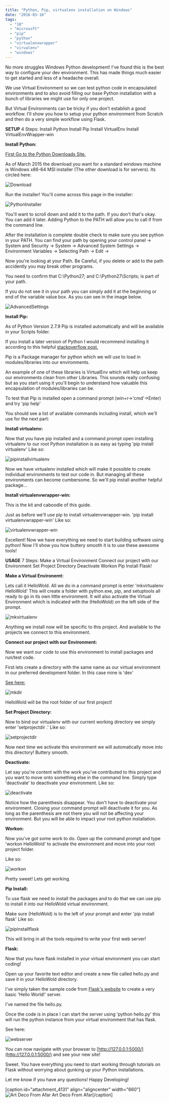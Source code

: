 ```yaml
---
title: "Python, Pip, virtualenv installation on Windows"
date: "2016-03-16"
tags: 
  - "10"
  - "microsoft"
  - "pip"
  - "python"
  - "virtualenvwrapper"
  - "virualenv"
  - "windows"
---
```


No more struggles Windows Python development! I've found this is the best way to configure your dev environment. This has made things much easier to get started and less of a headache overall.

We use Virtual Environment so we can test python code in encapsulated environments and to also avoid filling our base Python installation with a bunch of libraries we might use for only one project.

But Virtual Environments can be tricky if you don't establish a good workflow. I'll show you how to setup your python environment from Scratch and then do a very simple workflow using Flask.

**SETUP** 4 Steps: Install Python Install Pip Install VirtualEnv Install VirtualEnvWrapper-win

**Install Python:**

[First Go to the Python Downloads Site.](https://www.python.org/downloads/release/python-279/)

As of March 2015 the download you want for a standard windows machine is Windows x86-64 MSI installer (The other download is for servers). Its circled here:

![Download](images/Download.png)

Run the installer! You'll come across this page in the installer:

![PythonInstaller](images/PythonInstaller.png)

You'll want to scroll down and add it to the path. If you don't that's okay. You can add it later. Adding Python to the PATH will allow you to call if from the command line.

After the installation is complete double check to make sure you see python in your PATH. You can find your path by opening your control panel -> System and Security -> System -> Advanced System Settings -> Environment Variables -> Selecting Path -> Edit ->

Now you're looking at your Path. Be Careful, if you delete or add to the path accidently you may break other programs.

You need to confirm that C:\\Python27; and C:\\Python27\\Scripts; is part of your path.

If you do not see it in your path you can simply add it at the beginning or end of the variable value box. As you can see in the image below.

![AdvancedSettings](images/AdvancedSettings.png)

**Install Pip:**

As of Python Version 2.7.9 Pip is installed automatically and will be available in your Scripts folder.

If you install a later version of Python I would recommend installing it according to this helpful [stackoverflow post.](http://stackoverflow.com/questions/4750806/how-to-install-pip-on-windows)

Pip is a Package manager for python which we will use to load in modules/libraries into our environments.

An example of one of these libraries is VirtualEnv which will help us keep our environments clean from other Libraries. This sounds really confusing but as you start using it you'll begin to understand how valuable this encapsulation of modules/libraries can be.

To test that Pip is installed open a command prompt (win+r->'cmd'->Enter) and try 'pip help'

You should see a list of available commands including install, which we'll use for the next part:

**Install virtualenv:**

Now that you have pip installed and a command prompt open installing virtualenv to our root Python installation is as easy as typing 'pip install virtualenv' Like so:

![pipinstallvirtualenv](images/pipinstallvirtualenv.png)

Now we have virtualenv installed which will make it possible to create individual environments to test our code in. But managing all these environments can become cumbersome. So we'll pip install another helpful package...

**Install virtualenvwrapper-win:**

This is the kit and caboodle of this guide.

Just as before we'll use pip to install virtualenvwrapper-win. 'pip install virtualenvwrapper-win' Like so:

![virtualenvwrapper-win](images/virtualenvwrapper-win.png)

Excellent! Now we have everything we need to start building software using python! Now I'll show you how buttery smooth it is to use these awesome tools!

**USAGE** 7 Steps: Make a Virtual Environment Connect our project with our Environment Set Project Directory Deactivate Workon Pip Install Flask!

**Make a Virtual Environemt:**

Lets call it HelloWold. All we do in a command prompt is enter 'mkvirtualenv HelloWold' This will create a folder with python.exe, pip, and setuptools all ready to go in its own little environment. It will also activate the Virtual Environment which is indicated with the (HelloWold) on the left side of the prompt.

![mkvirtualenv](images/mkvirtualenv.png)

Anything we install now will be specific to this project. And available to the projects we connect to this environment.

**Connect our project with our Environment:**

Now we want our code to use this environment to install packages and run/test code.

First lets create a directory with the same name as our virtual environment in our preferred development folder. In this case mine is 'dev'

[See here:](https://youtu.be/KXs8OS6EdAE?t=43s)

![mkdir](images/mkdir.png)

HelloWold will be the root folder of our first project!

**Set Project Directory:**

Now to bind our virtualenv with our current working directory we simply enter 'setprojectdir .' Like so:

![setprojectdir](images/setprojectdir.png)

Now next time we activate this environment we will automatically move into this directory! Buttery smooth.

**Deactivate:**

Let say you're content with the work you've contributed to this project and you want to move onto something else in the command line. Simply type 'deactivate' to deactivate your environment. Like so:

![deactivate](images/deactivate.png)

Notice how the parenthesis disappear. You don't have to deactivate your environment. Closing your command prompt will deactivate it for you. As long as the parenthesis are not there you will not be affecting your environment. But you will be able to impact your root python installation.

**Workon:**

Now you've got some work to do. Open up the command prompt and type 'workon HelloWold' to activate the environment and move into your root project folder.

Like so:

![workon](images/workon.png)

Pretty sweet! Lets get working.

**Pip Install:**

To use flask we need to install the packages and to do that we can use pip to install it into our HelloWold virtual environment.

Make sure (HelloWold) is to the left of your prompt and enter 'pip install flask' Like so:

![pipinstallflask](images/pipinstallflask.png)

This will bring in all the tools required to write your first web server!

**Flask:**

Now that you have flask installed in your virtual environment you can start coding!

Open up your favorite text editor and create a new file called hello.py and save it in your HelloWold directory.

I've simply taken the sample code from [Flask's website](http://flask.pocoo.org/) to create a very basic 'Hello World!' server.

I've named the file hello.py.

Once the code is in place I can start the server using 'python hello.py' this will run the python instance from your virtual environment that has flask.

See here:

![webserver](images/webserver-618x1024.png)

You can now navigate with your browser to [http://127.0.0.1:5000/](http://127.0.0.1:5000/) and see your new site!

Sweet. You have everything you need to start working through tutorials on Flask without worrying about gunking up your Python installations.

Let me know if you have any questions! Happy Developing!

\[caption id="attachment\_4131" align="aligncenter" width="660"\]![Art Deco From Afar](images/WP_20150314_13_50_43_Pro-1024x577.jpg) Art Deco From Afar\[/caption\]


